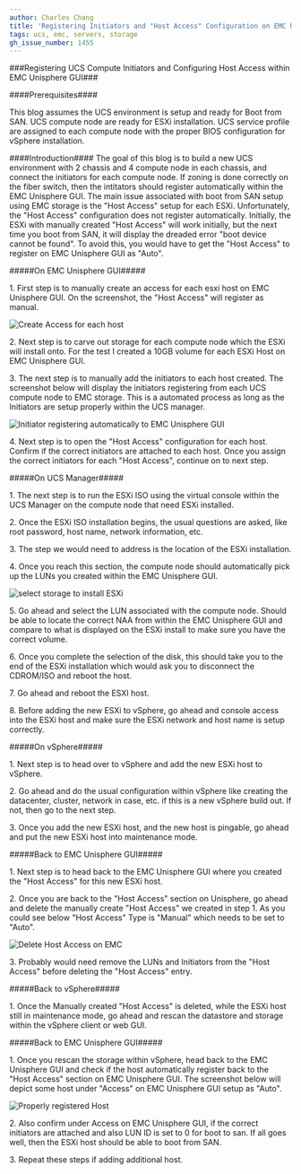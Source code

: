 ```yaml
---
author: Charles Chang
title: 'Registering Initiators and "Host Access" Configuration on EMC Unisphere with UCS Compute Node'
tags: ucs, emc, servers, storage
gh_issue_number: 1455
---
```


###Registering UCS Compute Initiators and Configuring Host Access within EMC Unisphere GUI###

####Prerequisites####

This blog assumes the UCS environment is setup and ready for Boot from SAN. UCS compute node are ready for ESXi installation. UCS service profile are assigned to each compute node with the proper BIOS configuration for vSphere installation.

####Introduction####
The goal of this blog is to build a new UCS environment with 2 chassis and 4 compute node in each chassis, and connect the initiators for each compute node. If zoning is done correctly on the fiber switch, then the intitators should register automatically within the EMC Unisphere GUI. The main issue associated with boot from SAN setup using EMC storage is the "Host Access" setup for each ESXi. Unfortunately, the "Host Access" configuration does not register automatically. Initially, the ESXi with manually created "Host Access" will work initially, but the next time you boot from SAN, it will display the dreaded error "boot device cannot be found". To avoid this, you would have to get the "Host Access" to register on EMC Unisphere GUI as "Auto".

#####On EMC Unisphere GUI#####

1\. First step is to manually create an access for each esxi host on EMC Unisphere GUI. On the screenshot, the "Host Access" will register as manual.

<img src="\blog\2018\09\19\EMC-Unity-Storage-Register-Initiator\image1.png" alt="Create Access for each host" />

2\. Next step is to carve out storage for each compute node which the ESXi will install onto. For the test I created a 10GB volume for each ESXi Host on EMC Unisphere GUI.

3\. The next step is to manually add the initiators to each host created. The screenshot below will display the initiators registering from each UCS compute node to EMC storage. This is a automated process as long as the Initiators are setup properly within the UCS manager.

<img src="\blog\2018\09\19\EMC-Unity-Storage-Register-Initiator\image2.png" alt="Initiator registering automatically to EMC Unisphere GUI" />

4\. Next step is to open the "Host Access" configuration for each host. Confirm if the correct initiators are attached to each host. Once you assign the correct initiators for each "Host Access", continue on to next step.

#####On UCS Manager#####

1\. The next step is to run the ESXi ISO using the virtual console within the UCS Manager on the compute node that need ESXi installed.

2\. Once the ESXi ISO installation begins, the usual questions are asked, like root password, host name, network information, etc. 

3\. The step we would need to address is the location of the ESXi installation.

4\. Once you reach this section, the compute node should automatically pick up the LUNs you created within the EMC Unisphere GUI.

<img src="\blog\2018\09\19\EMC-Unity-Storage-Register-Initiator\image3.png" alt="select storage to install ESXi" />

5\. Go ahead and select the LUN associated with the compute node. Should be able to locate the correct NAA from within the EMC Unisphere GUI and compare to what is displayed on the ESXi install to make sure you have the correct volume. 

6\. Once you complete the selection of the disk, this should take you to the end of the ESXi installation which would ask you to disconnect the CDROM/ISO and reboot the host.

7\. Go ahead and reboot the ESXI host.

8\. Before adding the new ESXi to vSphere, go ahead and console access into the ESXi host and make sure the ESXi network and host name is setup correctly.

#####On vSphere#####

1\. Next step is to head over to vSphere and add the new ESXi host to vSphere.

2\. Go ahead and do the usual configuration within vSphere like creating the datacenter, cluster, network in case, etc. if this is a new vSphere build out. If not, then go to the next step.

3\. Once you add the new ESXi host, and the new host is pingable, go ahead and put the new ESXi host into maintenance mode.

#####Back to EMC Unisphere GUI#####

1\. Next step is to head back to the EMC Unisphere GUI where you created the "Host Access" for this new ESXi host.

2\. Once you are back to the "Host Access" section on Unisphere, go ahead and delete the manually create "Host Access" we created in step 1. As you could see below "Host Access" Type is "Manual" which needs to be set to "Auto".

<img src="\blog\2018\09\19\EMC-Unity-Storage-Register-Initiator\image4.png" alt="Delete Host Access on EMC" />

3\. Probably would need remove the LUNs and Initiators from the "Host Access" before deleting the "Host Access" entry. 

#####Back to vSphere#####

1\. Once the Manually created "Host Access" is deleted, while the ESXi host still in maintenance mode, go ahead and rescan the datastore and storage within the vSphere client or web GUI. 

#####Back to EMC Unisphere GUI#####

1\. Once you rescan the storage within vSphere, head back to the EMC Unisphere GUI and check if the host automatically register back to the "Host Access" section on EMC Unisphere GUI. The screenshot below will depict some host under "Access" on EMC Unisphere GUI setup as "Auto".

<img src="\blog\2018\09\19\EMC-Unity-Storage-Register-Initiator\image5.png" alt="Properly registered Host" />

2\. Also confirm under Access on EMC Unisphere GUI, if the correct initiators are attached and also LUN ID is set to 0 for boot to san. If all goes well, then the ESXi host should be able to boot from SAN.

3\. Repeat these steps if adding additional host. 

 


